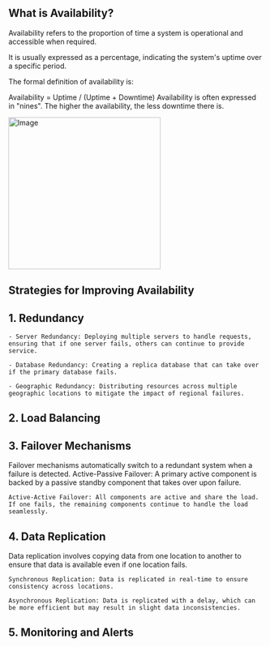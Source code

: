 ## What is Availability?
Availability refers to the proportion of time a system is operational and accessible when required.

It is usually expressed as a percentage, indicating the system's uptime over a specific period.

The formal definition of availability is:

Availability = Uptime / (Uptime + Downtime)
Availability is often expressed in "nines". The higher the availability, the less downtime there is.

<img src = "https://github.com/user-attachments/assets/41925f8a-6b7d-4fa4-a587-acd01cc6d6b3" alt="Image" width="300">

## Strategies for Improving Availability
## 1. Redundancy
     
    - Server Redundancy: Deploying multiple servers to handle requests, ensuring that if one server fails, others can continue to provide service.
    
    - Database Redundancy: Creating a replica database that can take over if the primary database fails.
    
    - Geographic Redundancy: Distributing resources across multiple geographic locations to mitigate the impact of regional failures.

## 2. Load Balancing

## 3. Failover Mechanisms
Failover mechanisms automatically switch to a redundant system when a failure is detected.
    Active-Passive Failover: A primary active component is backed by a passive standby component that takes over upon failure.
    
    Active-Active Failover: All components are active and share the load. If one fails, the remaining components continue to handle the load seamlessly.

## 4. Data Replication
Data replication involves copying data from one location to another to ensure that data is available even if one location fails.

    Synchronous Replication: Data is replicated in real-time to ensure consistency across locations.
    
    Asynchronous Replication: Data is replicated with a delay, which can be more efficient but may result in slight data inconsistencies.

## 5. Monitoring and Alerts
